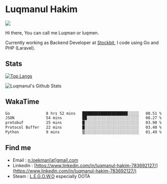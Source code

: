 
# Luqmanul Hakim

![](https://komarev.com/ghpvc/?username=luqman-v1)

Hi there, You can call me Luqman or luqmen.

Currently working as Backend Developer at [Stockbit](https://stockbit.com/), I code using Go and PHP (Laravel).
## Stats

[![Top Langs](https://github-readme-stats.vercel.app/api/top-langs/?username=luqman-v1&layout=compact)](https://github.com/anuraghazra/github-readme-stats)

![Luqmanul's Github Stats](https://github-readme-stats.vercel.app/api?username=luqman-v1&show_icons=true)


## WakaTime 

<!--START_SECTION:waka-->

```txt
Go                8 hrs 52 mins   ████████████████████░░░░░   80.51 %
JSON              54 mins         ██░░░░░░░░░░░░░░░░░░░░░░░   08.27 %
protobuf          25 mins         █░░░░░░░░░░░░░░░░░░░░░░░░   03.90 %
Protocol Buffer   22 mins         █░░░░░░░░░░░░░░░░░░░░░░░░   03.40 %
Python            9 mins          ▒░░░░░░░░░░░░░░░░░░░░░░░░   01.49 %
```

<!--END_SECTION:waka-->


## Find me 

- Email : [n.loekman[at]gmail.com](mailto:n.loekman@gmail.com)
- Linkedin : [https://www.linkedin.com/in/luqmanul-hakim-783692127/](https://www.linkedin.com/in/luqmanul-hakim-783692127/)
- Steam : [L.E.G.O.W.O](https://steamcommunity.com/id/fuukmans) especially DOTA


